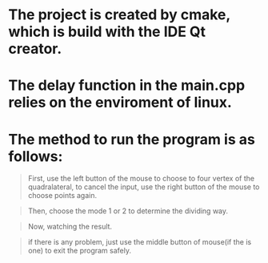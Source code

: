 # The project is created by cmake, which is build with the IDE Qt creator.
# The delay function in the main.cpp relies on the enviroment of linux.
# The method to run the program is as follows:
  > First, use the left button of the mouse to choose to four vertex of the quadralateral, to cancel the input, use the right button of the mouse to choose points again.

  > Then, choose the mode 1 or 2 to determine the dividing way.

  > Now, watching the result.

  > if there is any problem, just use the middle button of mouse(if the is one) to exit the program safely.
